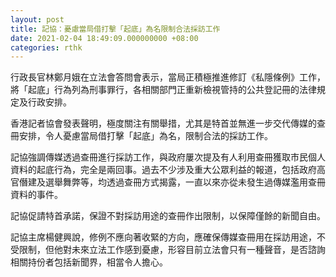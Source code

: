 ```yaml
---
layout: post
title: 記協：憂慮當局借打擊「起底」為名限制合法採訪工作
date: 2021-02-04 18:49:09.000000000 +08:00
categories: rthk
---
```


行政長官林鄭月娥在立法會答問會表示，當局正積極推進修訂《私隱條例》工作，將「起底」行為列為刑事罪行，各相關部門正重新檢視管持的公共登記冊的法律規定及行政安排。

香港記者協會發表聲明，極度關注有關舉措，尤其是特首並無進一步交代傳媒的查冊安排，令人憂慮當局借打擊「起底」為名，限制合法的採訪工作。

記協強調傳媒透過查冊進行採訪工作，與政府屢次提及有人利用查冊獲取市民個人資料的起底行為，完全是兩回事。過去不少涉及重大公眾利益的報道，包括政府高官僭建及選舉舞弊等，均透過查冊方式揭露，一直以來亦從未發生過傳媒濫用查冊資料的事件。

記協促請特首承諾，保證不對採訪用途的查冊作出限制，以保障僅餘的新聞自由。

記協主席楊健興說，修例不應向著收緊的方向，應確保傳媒查冊用在採訪用途，不受限制，但他對未來立法工作感到憂慮，形容目前立法會只有一種聲音，是否諮詢相關持份者包括新聞界，相當令人擔心。
